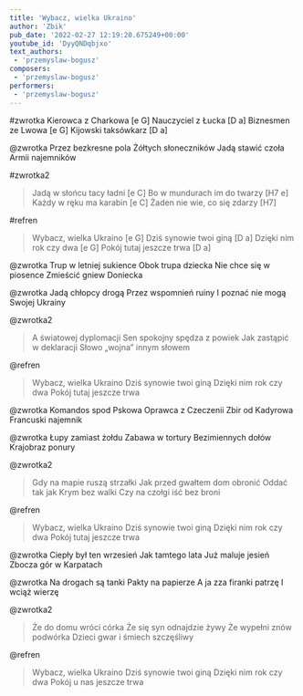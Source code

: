 ```yaml
---
title: 'Wybacz, wielka Ukraino'
author: 'Zbik'
pub_date: '2022-02-27 12:19:20.675249+00:00'
youtube_id: 'DyyQNDqbjxo'
text_authors:
 - 'przemyslaw-bogusz'
composers:
 - 'przemyslaw-bogusz'
performers:
 - 'przemyslaw-bogusz'
---
```


#zwrotka
Kierowca z Charkowa [e G]
Nauczyciel z Łucka [D a]
Biznesmen ze Lwowa [e G]
Kijowski taksówkarz [D a]

@zwrotka
Przez bezkresne pola
Żółtych słoneczników
Jadą stawić czoła
Armii najemników

#zwrotka2
>Jadą w słońcu tacy ładni [e C]
>Bo w mundurach im do twarzy [H7 e]
>Każdy w ręku ma karabin [e C]
>Żaden nie wie, co się zdarzy [H7]

#refren
>Wybacz, wielka Ukraino [e G]
>Dziś synowie twoi giną [D a]
>Dzięki nim rok czy dwa [e G]
>Pokój tutaj jeszcze trwa [D a]

@zwrotka
Trup w letniej sukience
Obok trupa dziecka
Nie chce się w piosence
Zmieścić gniew Doniecka

@zwrotka
Jadą chłopcy drogą
Przez wspomnień ruiny
I poznać nie mogą
Swojej Ukrainy

@zwrotka2
>A światowej dyplomacji
>Sen spokojny spędza z powiek
>Jak zastąpić w deklaracji
>Słowo „wojna” innym słowem

@refren
>Wybacz, wielka Ukraino
>Dziś synowie twoi giną
>Dzięki nim rok czy dwa
>Pokój tutaj jeszcze trwa

@zwrotka
Komandos spod Pskowa
Oprawca z Czeczenii
Zbir od Kadyrowa
Francuski najemnik

@zwrotka
Łupy zamiast żołdu
Zabawa w tortury
Bezimiennych dołów
Krajobraz ponury

@zwrotka2
>Gdy na mapie ruszą strzałki
>Jak przed gwałtem dom obronić
>Oddać tak jak Krym bez walki
>Czy na czołgi iść bez broni

@refren
>Wybacz, wielka Ukraino
>Dziś synowie twoi giną
>Dzięki nim rok czy dwa
>Pokój tutaj jeszcze trwa

@zwrotka
Ciepły był ten wrzesień
Jak tamtego lata
Już maluje jesień
Zbocza gór w Karpatach

@zwrotka
Na drogach są tanki
Pakty na papierze
A ja zza firanki patrzę
I wciąż wierzę

@zwrotka2
>Że do domu wróci córka
>Że się syn odnajdzie żywy
>Że wypełni znów podwórka
>Dzieci gwar i śmiech szczęśliwy

@refren
>Wybacz, wielka Ukraino
>Dziś synowie twoi giną
>Dzięki nim rok czy dwa
>Pokój u nas jeszcze trwa